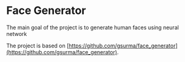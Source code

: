 # Face Generator

The main goal of the project is to generate human faces using neural network

The project is based on [https://github.com/gsurma/face_generator](https://github.com/gsurma/face_generator).

